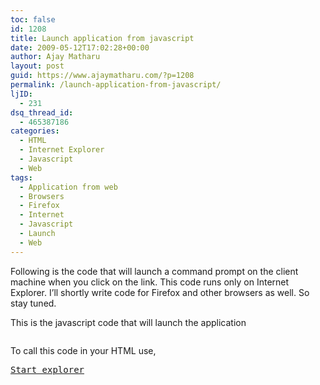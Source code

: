 ```yaml
---
toc: false
id: 1208
title: Launch application from javascript
date: 2009-05-12T17:02:28+00:00
author: Ajay Matharu
layout: post
guid: https://www.ajaymatharu.com/?p=1208
permalink: /launch-application-from-javascript/
ljID:
  - 231
dsq_thread_id:
  - 465387186
categories:
  - HTML
  - Internet Explorer
  - Javascript
  - Web
tags:
  - Application from web
  - Browsers
  - Firefox
  - Internet
  - Javascript
  - Launch
  - Web
---
```

Following is the code that will launch a command prompt on the client machine when you click on the link. This code runs only on Internet Explorer. I&#8217;ll shortly write code for Firefox and other browsers as well. So stay tuned.

This is the javascript code that will launch the application

<pre class="jscript" name="code"></pre>

To call this code in your HTML use,

<pre class="html" name="code"><a href="javascript:StartThis('cmd.exe')">Start explorer</a>
</pre>
